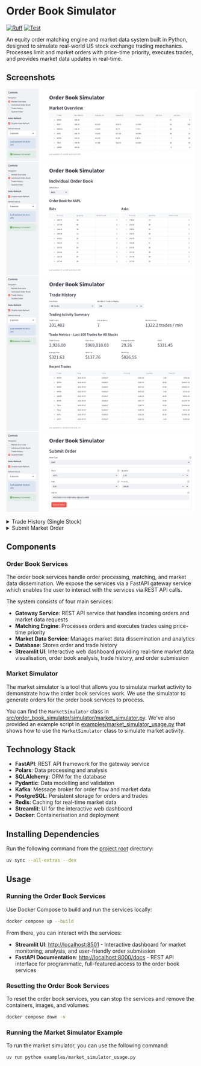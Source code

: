 # Order Book Simulator

[![Ruff](https://img.shields.io/endpoint?url=https://raw.githubusercontent.com/astral-sh/ruff/main/assets/badge/v2.json)](https://github.com/astral-sh/ruff)
[![Test](https://github.com/IsaacCheng9/order-book-simulator/actions/workflows/test.yml/badge.svg)](https://github.com/IsaacCheng9/order-book-simulator/actions/workflows/test.yml)

An equity order matching engine and market data system built in Python, designed
to simulate real-world US stock exchange trading mechanics. Processes limit and
market orders with price-time priority, executes trades, and provides market
data updates in real-time.

## Screenshots

![Market Overview](./screenshots/market_overview.png)
![Individual Order Book](./screenshots/individual_order_book.png)
![Trade History (All Stocks)](./screenshots/trade_history_all_stocks.png)
![Submit Limit Order](./screenshots/submit_limit_order.png)

<!-- markdownlint-disable-next-line MD033 -->
<details>
<!-- markdownlint-disable-next-line MD033 -->
<summary>Trade History (Single Stock)</summary>

![Trade History (Single Stock)](./screenshots/trade_history_single_stock.png)

</details>

<!-- markdownlint-disable-next-line MD033 -->
<details>
<!-- markdownlint-disable-next-line MD033 -->
<summary>Submit Market Order</summary>

![Submit Market Order](./screenshots/submit_market_order.png)

</details>

## Components

### Order Book Services

The order book services handle order processing, matching, and market data
dissemination. We expose the services via a FastAPI gateway service which
enables the user to interact with the services via REST API calls.

The system consists of four main services:

- **Gateway Service**: REST API service that handles incoming orders and market
  data requests
- **Matching Engine**: Processes orders and executes trades using price-time
  priority
- **Market Data Service**: Manages market data dissemination and analytics
- **Database**: Stores order and trade history
- **Streamlit UI**: Interactive web dashboard providing real-time market data
  visualisation, order book analysis, trade history, and order submission

### Market Simulator

The market simulator is a tool that allows you to simulate market activity to
demonstrate how the order book services work. We use the simulator to generate
orders for the order book services to process.

You can find the `MarketSimulator` class in
[src/order_book_simulator/simulator/market_simulator.py](./src/order_book_simulator/simulator/market_simulator.py).
We've also provided an example script in
[examples/market_simulator_usage.py](./examples/market_simulator_usage.py) that
shows how to use the `MarketSimulator` class to simulate market activity.

## Technology Stack

- **FastAPI**: REST API framework for the gateway service
- **Polars**: Data processing and analysis
- **SQLAlchemy**: ORM for the database
- **Pydantic**: Data modelling and validation
- **Kafka**: Message broker for order flow and market data
- **PostgreSQL**: Persistent storage for orders and trades
- **Redis**: Caching for real-time market data
- **Streamlit**: UI for the interactive web dashboard
- **Docker**: Containerisation and deployment

## Installing Dependencies

Run the following command from the [project root](./) directory:

```bash
uv sync --all-extras --dev
```

## Usage

### Running the Order Book Services

Use Docker Compose to build and run the services locally:

```bash
docker compose up --build
```

From there, you can interact with the services:

- **Streamlit UI**: [http://localhost:8501](http://localhost:8501) - Interactive
  dashboard for market monitoring, analysis, and user-friendly order submission
- **FastAPI Documentation**:
  [http://localhost:8000/docs](http://localhost:8000/docs) - REST API interface
  for programmatic, full-featured access to the order book services

### Resetting the Order Book Services

To reset the order book services, you can stop the services and remove the
containers, images, and volumes:

```bash
docker compose down -v
```

### Running the Market Simulator Example

To run the market simulator, you can use the following command:

```bash
uv run python examples/market_simulator_usage.py
```
